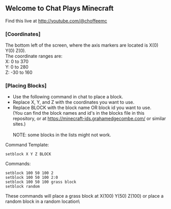 ## Welcome to Chat Plays Minecraft
Find this live at http://youtube.com/@choffeemc

### [Coordinates]
The bottom left of the screen, where the axis markers are located is X(0) Y(0) Z(0). \
The coordinate ranges are: \
    X:   0 to 370 \
    Y:   0 to 280 \
    Z: -30 to 160

### [Placing Blocks]
* Use the following command in chat to place a block.
* Replace X, Y, and Z with the coordinates you want to use.
* Replace BLOCK with the block name OR block id you want to use.\
(You can find the block names and id's in the blocks file in this repository, or at https://minecraft-ids.grahamedgecombe.com/ or similar sites.)\
\
NOTE: some blocks in the lists might not work.

Command Template: 
```
setblock X Y Z BLOCK
```

Commands:
```
setblock 100 50 100 2
setblock 100 50 100 2:0
setblock 100 50 100 grass block
setblock random
```
These commands will place a grass block at X(100) Y(50) Z(100) or place a random block in a random location\


